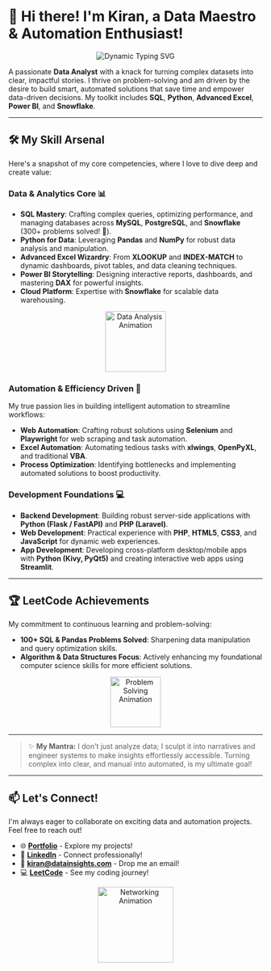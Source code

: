 # 🚀 Hi there! I'm Kiran, a Data Maestro & Automation Enthusiast!

<div align="center">
  <img src="https://readme-typing-svg.herokuapp.com?font=Fira%20Code&size=28&pause=1000&color=00FF7F&center=true&vCenter=true&width=650&lines=Transforming+Raw+Data+into+Actionable+Insights!;I+Craft+Efficient+Solutions+with+Code!;Let's+Build+Something+Impactful+Together!🌟" alt="Dynamic Typing SVG" />
</div>

A passionate **Data Analyst** with a knack for turning complex datasets into clear, impactful stories. I thrive on problem-solving and am driven by the desire to build smart, automated solutions that save time and empower data-driven decisions. My toolkit includes **SQL**, **Python**, **Advanced Excel**, **Power BI**, and **Snowflake**.

---

## 🛠️ My Skill Arsenal

Here's a snapshot of my core competencies, where I love to dive deep and create value:

### **Data & Analytics Core** 📊
-   **SQL Mastery**: Crafting complex queries, optimizing performance, and managing databases across **MySQL**, **PostgreSQL**, and **Snowflake** (300+ problems solved! 💪).
-   **Python for Data**: Leveraging **Pandas** and **NumPy** for robust data analysis and manipulation.
-   **Advanced Excel Wizardry**: From **XLOOKUP** and **INDEX-MATCH** to dynamic dashboards, pivot tables, and data cleaning techniques.
-   **Power BI Storytelling**: Designing interactive reports, dashboards, and mastering **DAX** for powerful insights.
-   **Cloud Platform**: Expertise with **Snowflake** for scalable data warehousing.

<div align="center">
  <img src="https://media.giphy.com/media/v1.Y2lkPTc5MGI3NjExZjEyYjFkNzYzZjg2YTFlMjc4ZTI5NmU3NWJlYTBhZTZmZjFmZWZjZSZlcD12MV9pbnRlcm5hbF9naWZzX2dpZnR5X2NsaWNrcw%3D%3D&rid=giphy.gif&ct=g" width="120" alt="Data Analysis Animation" />
</div>

### **Automation & Efficiency Driven** 🤖
My true passion lies in building intelligent automation to streamline workflows:
-   **Web Automation**: Crafting robust solutions using **Selenium** and **Playwright** for web scraping and task automation.
-   **Excel Automation**: Automating tedious tasks with **xlwings**, **OpenPyXL**, and traditional **VBA**.
-   **Process Optimization**: Identifying bottlenecks and implementing automated solutions to boost productivity.

### **Development Foundations** 💻
-   **Backend Development**: Building robust server-side applications with **Python (Flask / FastAPI)** and **PHP (Laravel)**.
-   **Web Development**: Practical experience with **PHP**, **HTML5**, **CSS3**, and **JavaScript** for dynamic web experiences.
-   **App Development**: Developing cross-platform desktop/mobile apps with **Python (Kivy, PyQt5)** and creating interactive web apps using **Streamlit**.

---

## 🏆 LeetCode Achievements

My commitment to continuous learning and problem-solving:
-   **100+ SQL & Pandas Problems Solved**: Sharpening data manipulation and query optimization skills.
-   **Algorithm & Data Structures Focus**: Actively enhancing my foundational computer science skills for more efficient solutions.

<div align="center">
  <img src="https://media.giphy.com/media/Quh1zP3XJ6S80/giphy.gif" width="100" alt="Problem Solving Animation" />
</div>

---

> ✨ **My Mantra:** I don't just analyze data; I sculpt it into narratives and engineer systems to make insights effortlessly accessible. Turning complex into clear, and manual into automated, is my ultimate goal!

---

## 📫 Let's Connect!

I'm always eager to collaborate on exciting data and automation projects. Feel free to reach out!

-   🌐 [**Portfolio**](https://www.kirananalyst.com/) - Explore my projects!
-   💼 [**LinkedIn**](https://www.linkedin.com/in/kirananalyst/) - Connect professionally!
-   📧 **kiran@datainsights.com** - Drop me an email!
-   💻 [**LeetCode**](https://leetcode.com/u/obitorin07/) - See my coding journey!

<div align="center">
  <img src="https://media.giphy.com/media/hvruQ2D9dJj3K0QyWl/giphy.gif" width="150" alt="Networking Animation" />
</div>
